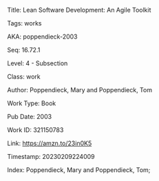 Title:  Lean Software Development: An Agile Toolkit

Tags:   works

AKA:    poppendieck-2003

Seq:    16.72.1

Level:  4 - Subsection

Class:  work

Author: Poppendieck, Mary and Poppendieck, Tom

Work Type: Book

Pub Date: 2003

Work ID: 321150783

Link:   https://amzn.to/23in0K5

Timestamp: 20230209224009

Index:  Poppendieck, Mary and Poppendieck, Tom; 

